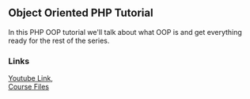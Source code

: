 ## Object Oriented PHP Tutorial

In this PHP OOP tutorial we'll talk about what OOP is and get everything ready for the rest of the series.

### Links

[Youtube Link](https://www.youtube.com/watch?v=LuWxwLk8StM&list=PL4cUxeGkcC9hNpT-yVAYxNWOmxjxL51Hy),  
[Course Files](https://www.youtube.com/redirect?event=video_description&v=LuWxwLk8StM&redir_token=FVWpUlBS_zNZAg9LXbhU8KMTjsV8MTU3ODk0MTk4MEAxNTc4ODU1NTgw&q=https%3A%2F%2Fgithub.com%2Fiamshaunjp%2Fobject-oriented-php)
